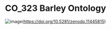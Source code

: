 # CO_323 Barley Ontology

![image](https://github.com/Planteome/CO_323-barley-traits/assets/1417541/bf42ac96-ba6a-4b51-aa29-a277ee909dd3)(https://doi.org/10.5281/zenodo.11445815)

